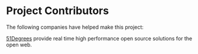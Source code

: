 # Project Contributors

The following companies have helped make this project:

[51Degrees](https://51degrees.com) provide real time high performance open source solutions for the open web.
